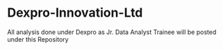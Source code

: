 # Dexpro-Innovation-Ltd
All analysis done under Dexpro as Jr. Data Analyst Trainee will be posted under this Repository 
